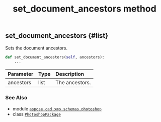 ﻿---
title: set_document_ancestors method
second_title: Aspose.CAD for Python via .NET API References
description: 
type: docs
weight: 150
url: /python-net/aspose.cad.xmp.schemas.photoshop/photoshoppackage/set_document_ancestors/
is_root: false
---

## set_document_ancestors {#list}

Sets the document ancestors.



```python
def set_document_ancestors(self, ancestors):
    ...
```


| Parameter | Type | Description |
| :- | :- | :- |
| ancestors | list | The ancestors. |



### See Also
* module [`aspose.cad.xmp.schemas.photoshop`](../../)
* class [`PhotoshopPackage`](/cad/python-net/aspose.cad.xmp.schemas.photoshop/photoshoppackage)
